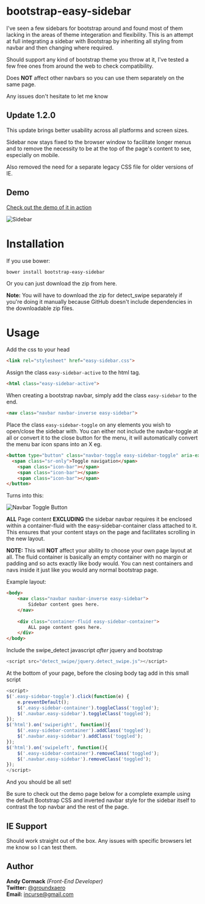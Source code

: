 # bootstrap-easy-sidebar

I've seen a few sidebars for bootstrap around and found most of them lacking in the areas of theme integeration and flexibility.
This is an attempt at full integrating a sidebar with Bootstrap by inheriting all styling from navbar and then changing where required.

Should support any kind of bootstrap theme you throw at it, I've tested a few free ones from around the web to check compatibility.

Does **NOT** affect other navbars so you can use them separately on the same page.

Any issues don't hesitate to let me know

## Update 1.2.0

This update brings better usability across all platforms and screen sizes.

Sidebar now stays fixed to the browser window to facilitate longer menus
and to remove the necessity to be at the top of the page's content to
see, especially on mobile.

Also removed the need for a separate legacy CSS file for older versions
of IE.

## Demo
[Check out the demo of it in action](http://groundxaero.github.io/bootstrap-easy-sidebar/)

![Sidebar](http://groundxaero.github.io/bootstrap-easy-sidebar/readme-images/sidebar.jpg)

# Installation
If you use bower:
```
bower install bootstrap-easy-sidebar
```

Or you can just download the zip from here.

**Note:** You will have to download the zip for detect_swipe separately if you're doing it manually because GitHub doesn't include dependencies in the downloadable zip files.

# Usage
Add the css to your head
```html
<link rel="stylesheet" href="easy-sidebar.css">
```
Assign the class ```easy-sidebar-active``` to the html tag.
```html
<html class="easy-sidebar-active">
```
When creating a bootstrap navbar, simply add the class ```easy-sidebar``` to the end.
```html
<nav class="navbar navbar-inverse easy-sidebar">
```
Place the class ```easy-sidebar-toggle``` on any elements you wish to open/close the sidebar with.
You can either not include the navbar-toggle at all or convert it to the close button for the menu, it will automatically convert the menu bar icon spans into an X eg.
```html
<button type="button" class="navbar-toggle easy-sidebar-toggle" aria-expanded="false">
  <span class="sr-only">Toggle navigation</span>
	<span class="icon-bar"></span>
	<span class="icon-bar"></span>
	<span class="icon-bar"></span>
</button>
```
Turns into this: 

![Navbar Toggle Button](http://groundxaero.github.io/bootstrap-easy-sidebar/readme-images/navbar-button.jpg)

**ALL** Page content **EXCLUDING** the sidebar navbar requires it be enclosed within a container-fluid with the easy-sidebar-container class attached to it. This ensures that your content stays on the page and facilitates scrolling in the new layout.

**NOTE:** This will **NOT** affect your ability to choose your own page layout at all. The fluid container is basically an empty container with no margin or padding and so acts exactly like body would. You can nest containers and navs inside it just like you would any normal bootstrap page.

Example layout:
```html
<body>
	<nav class="navbar navbar-inverse easy-sidebar">
		Sidebar content goes here.
	</nav>
	
	<div class="container-fluid easy-sidebar-container">
		ALL page content goes here.
	</div>
</body>
```

Include the swipe_detect javascript *after* jquery and bootstrap

````Javascript
<script src="detect_swipe/jquery.detect_swipe.js"></script>  
````

At the bottom of your page, before the closing body tag add in this small script

```javascript
<script>
$('.easy-sidebar-toggle').click(function(e) {
	e.preventDefault();
	$('.easy-sidebar-container').toggleClass('toggled');
	$('.navbar.easy-sidebar').toggleClass('toggled');
});
$('html').on('swiperight', function(){
	$('.easy-sidebar-container').addClass('toggled');
	$('.navbar.easy-sidebar').addClass('toggled');
});
$('html').on('swipeleft', function(){
	$('.easy-sidebar-container').removeClass('toggled');
	$('.navbar.easy-sidebar').removeClass('toggled');
});
</script>
```
And you should be all set!

Be sure to check out the demo page below for a complete example using the default Bootstrap CSS and inverted navbar style for the sidebar itself to contrast the top navbar and the rest of the page.

## IE Support

Should work straight out of the box. Any issues with specific browsers let me know so I can test them.

## Author
**Andy Cormack** *(Front-End Developer)*<br>
**Twitter:** [@groundxaero](https://www.twitter.com/groundxaero)<br>
**Email:** incurse@gmail.com
